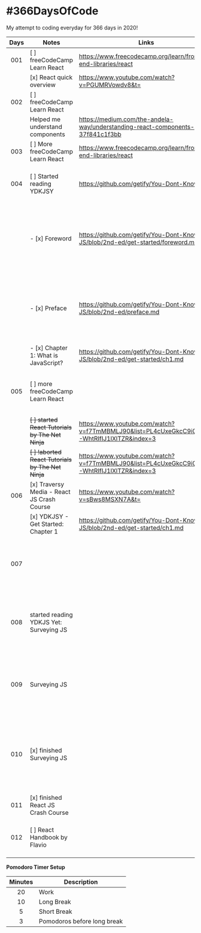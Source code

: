 # #366DaysOfCode

My attempt to coding everyday for 366 days in 2020!

| Days | Notes                                             | Links                                                                                       | Pomodoros | Remarks                                                                                                 |
| :--: | ------------------------------------------------- | ------------------------------------------------------------------------------------------- | :-------: | ------------------------------------------------------------------------------------------------------- |
| 001  | [ ] freeCodeCamp Learn React                      | https://www.freecodecamp.org/learn/front-end-libraries/react                                |     6     |                                                                                                         |
|      | [x] React quick overview                          | https://www.youtube.com/watch?v=PGUMRVowdv8&t=                                              |           |                                                                                                         |
| 002  | [ ] freeCodeCamp Learn React                      |                                                                                             |     6     |                                                                                                         |
|      | Helped me understand components                   | https://medium.com/the-andela-way/understanding-react-components-37f841c1f3bb               |           |                                                                                                         |
| 003  | [ ] More freeCodeCamp Learn React                 | https://www.freecodecamp.org/learn/front-end-libraries/react                                |     6     |                                                                                                         |
| 004  | [ ] Started reading YDKJSY                        | https://github.com/getify/You-Dont-Know-JS                                                  |           | I need to continue learning even on mobile.                                                             |
|      | - [x] Foreword                                    | https://github.com/getify/You-Dont-Know-JS/blob/2nd-ed/get-started/foreword.md              |           | During this time, my wife is due to give birth to our first born and OBGYN visits are frequent          |
|      | - [x] Preface                                     | https://github.com/getify/You-Dont-Know-JS/blob/2nd-ed/preface.md                           |           | When I am not on the computer, I use JSRun to run JS code on my phone while on the go.                  |
|      | - [x] Chapter 1: What is JavaScript?              | https://github.com/getify/You-Dont-Know-JS/blob/2nd-ed/get-started/ch1.md                   |           |                                                                                                         |
| 005  | [ ] more freeCodeCamp Learn React                 |                                                                                             |           | can't seem to wrap my head around react lifecycles                                                      |
|      | ~~[ ] started React Tutorials by The Net Ninja~~  | https://www.youtube.com/watch?v=f7TmMBMLJ90&list=PL4cUxeGkcC9i0_2FF-WhtRIfIJ1lXlTZR&index=3 |           |                                                                                                         |
|      | ~~[ ] !aborted React Tutorials by The Net Ninja~~ | https://www.youtube.com/watch?v=f7TmMBMLJ90&list=PL4cUxeGkcC9i0_2FF-WhtRIfIJ1lXlTZR&index=3 |           | outdated tutorial                                                                                       |
| 006  | [x] Traversy Media - React JS Crash Course        | https://www.youtube.com/watch?v=sBws8MSXN7A&t=                                              |           |                                                                                                         |
|      | [x] YDKJSY - Get Started: Chapter 1               | https://github.com/getify/You-Dont-Know-JS/blob/2nd-ed/get-started/ch1.md                   |           |                                                                                                         |
| 007  |                                                   |                                                                                             |           | - finished YDKJS Get Started Chapter 1 - wifey gave birth to our baby girl!                             |
| 008  | started reading YDKJS Yet: Surveying JS           |                                                                                             |           | still at the hospital while wife is recovering. i still have to read something                          |
| 009  | Surveying JS                                      |                                                                                             |           | busy day today, only managed to read a few paragraphs. But, we're finally home                          |
| 010  | [x] finished Surveying JS                         |                                                                                             |           | still a busy day. i will be able to study more for the next 2 weeks, though, because of paternity leave |
| 011  | [x] finished React JS Crash Course                |                                                                                             |           |                                                                                                         |
| 012  | [ ] React Handbook by Flavio                      |                                                                                             |           | i need more tuts to help me understand react                                                            |

**Pomodoro Timer Setup**

| Minutes | Description                 |
| :-----: | --------------------------- |
|   20    | Work                        |
|   10    | Long Break                  |
|    5    | Short Break                 |
|    3    | Pomodoros before long break |
